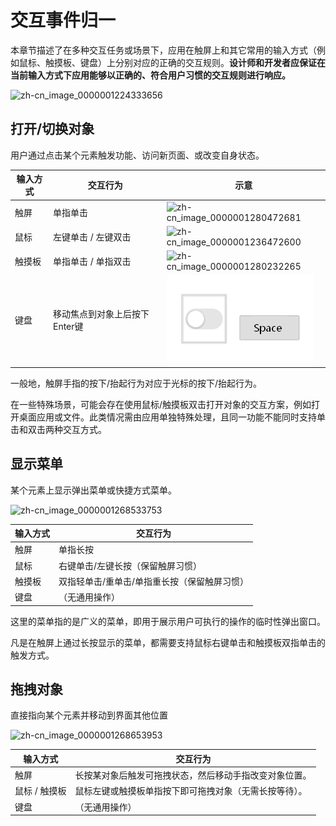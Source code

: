 # 交互事件归一


本章节描述了在多种交互任务或场景下，应用在触屏上和其它常用的输入方式（例如鼠标、触摸板、键盘）上分别对应的正确的交互规则。**设计师和开发者应保证在当前输入方式下应用能够以正确的、符合用户习惯的交互规则进行响应。**


![zh-cn_image_0000001224333656](figures/zh-cn_image_0000001224333656.png)


## 打开/切换对象

用户通过点击某个元素触发功能、访问新页面、或改变自身状态。

  | **输入方式** | **交互行为** | **示意** | 
| -------- | -------- | -------- |
| 触屏 | 单指单击 | ![zh-cn_image_0000001280472681](figures/zh-cn_image_0000001280472681.png) | 
| 鼠标 | 左键单击&nbsp;/&nbsp;左键双击 | ![zh-cn_image_0000001236472600](figures/zh-cn_image_0000001236472600.png) | 
| 触摸板 | 单指单击&nbsp;/&nbsp;单指双击 | ![zh-cn_image_0000001280232265](figures/zh-cn_image_0000001280232265.png) | 
| 键盘 | 移动焦点到对象上后按下Enter键 | ![zh-cn_image_0000001280472701](figures/zh-cn_image_0000001280472701.png) | 

一般地，触屏手指的按下/抬起行为对应于光标的按下/抬起行为。

在一些特殊场景，可能会存在使用鼠标/触摸板双击打开对象的交互方案，例如打开桌面应用或文件。此类情况需由应用单独特殊处理，且同一功能不能同时支持单击和双击两种交互方式。


## 显示菜单

某个元素上显示弹出菜单或快捷方式菜单。

![zh-cn_image_0000001268533753](figures/zh-cn_image_0000001268533753.jpg)

| **输入方式** | **交互行为** |
| -------- | -------- |
| 触屏 | 单指长按 |
| 鼠标 | 右键单击/左键长按（保留触屏习惯） |
| 触摸板 | 双指轻单击/重单击/单指重长按（保留触屏习惯） |
| 键盘 | （无通用操作） |

这里的菜单指的是广义的菜单，即用于展示用户可执行的操作的临时性弹出窗口。

凡是在触屏上通过长按显示的菜单，都需要支持鼠标右键单击和触摸板双指单击的触发方式。


## 拖拽对象

直接指向某个元素并移动到界面其他位置

![zh-cn_image_0000001268653953](figures/zh-cn_image_0000001268653953.png)

  | **输入方式** | **交互行为** | 
| -------- | -------- |
| 触屏 | 长按某对象后触发可拖拽状态，然后移动手指改变对象位置。 | 
| 鼠标&nbsp;/&nbsp;触摸板 | 鼠标左键或触摸板单指按下即可拖拽对象（无需长按等待）。 | 
| 键盘 | （无通用操作） | 
